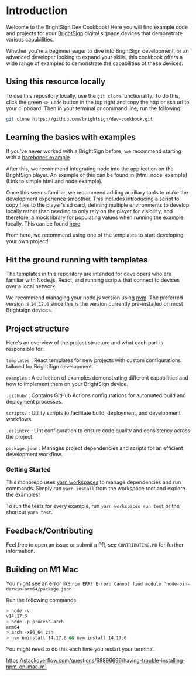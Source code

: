 # Introduction

Welcome to the BrightSign Dev Cookbook! Here you will find example code and projects for your [BrightSign](https://www.brightsign.biz/) digital signage devices that demonstrate various capabilities.

Whether you're a beginner eager to dive into BrightSign development, or an advanced developer looking to expand your skills, this cookbook offers a wide range of examples to demonstrate the capabilities of these devices.

## Using this resource locally

To use this repository locally, use the `git clone` functionality. To do this, click the green `<> Code` button in the top right and copy the http or ssh url to your clipboard. Then in your terminal or command line, run the following:
```zsh
git clone https://github.com/brightsign/dev-cookbook.git
```

## Learning the basics with examples

If you've never worked with a BrightSign before, we recommend starting with a [barebones example](simple_html_example).

After this, we recommend integrating node into the application on the BrightSign player. An example of this can be found in [html_node_example](Link to simple html and node example).

Once this seems familiar, we recommend adding auxiliary tools to make the development experience smoother. This includes introducing a script to copy files to the player's sd card, defining multiple environments to develop locally rather than needing to only rely on the player for visibility, and therefore, a mock library for populating values when running the example locally. This can be found [here](robust_example)

From here, we recommend using one of the templates to start developing your own project!

## Hit the ground running with templates
The templates in this repository are intended for developers who are familiar with Node.js, React, and running scripts that connect to devices over a local network.

We recommend managing your node.js version using [nvm](https://github.com/nvm-sh/nvm/blob/master/README.md). The preferred version is `14.17.6` since this is the version currently pre-installed on most Brightsign devices.

## Project structure

Here's an overview of the project structure and what each part is responsible for:

`templates`         : React templates for new projects with custom configurations tailored for BrightSign development.

`examples`          : A collection of examples demonstrating different capabilities and how to implement them on your BrightSign device.

`.github/`          : Contains GitHub Actions configurations for automated build and deployment processes.

`scripts/`          : Utility scripts to facilitate build, deployment, and development workflows.

`.eslintrc`         : Lint configuration to ensure code quality and consistency across the project.

`package.json`      : Manages project dependencies and scripts for an efficient development workflow.

### Getting Started

This monorepo uses [yarn workspaces](https://classic.yarnpkg.com/lang/en/docs/workspaces/) to manage dependencies and run commands. Simply run `yarn install` from the workspace root and explore the examples!

To run the tests for every example, run `yarn workspaces run test` or the shortcut `yarn test`.

## Feedback/Contributing

Feel free to open an issue or submit a PR, see `CONTRIBUTING.MD` for further information.

## Building on M1 Mac

You might see an error like `npm ERR! Error: Cannot find module 'node-bin-darwin-arm64/package.json'`

Run the following commands

```zsh
> node -v
v14.17.6
> node -p process.arch
arm64
> arch -x86_64 zsh
> nvm uninstall 14.17.6 && nvm install 14.17.6
```

You might need to do this each time you restart your terminal.

https://stackoverflow.com/questions/68896696/having-trouble-installing-npm-on-mac-m1